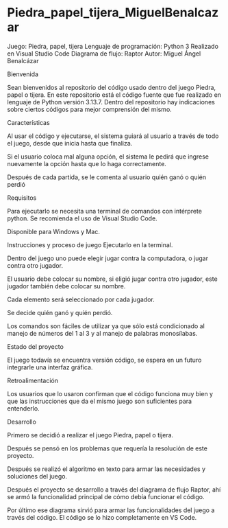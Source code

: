 ﻿# Piedra_papel_tijera_MiguelBenalcazar

Juego: Piedra, papel, tijera
Lenguaje de programación: Python 3
Realizado en Visual Studio Code
Diagrama de flujo: Raptor
Autor: Miguel Ángel Benalcázar


Bienvenida

Sean bienvenidos al repositorio del código usado dentro del juego Piedra, papel o tijera. En este repositorio está el código fuente que fue realizado en lenguaje de Python versión 3.13.7. Dentro del repositorio hay indicaciones sobre ciertos códigos para mejor comprensión del mismo.

Características

Al usar el código y ejecutarse, el sistema guiará al usuario a través de todo el juego, desde que inicia hasta que finaliza.

Si el usuario coloca mal alguna opción, el sistema le pedirá que ingrese nuevamente la opción hasta que lo haga correctamente.

Después de cada partida, se le comenta al usuario quién ganó o quién perdió

Requisitos

Para ejecutarlo se necesita una terminal de comandos con intérprete python. Se recomienda el uso de Visual Studio Code.

Disponible para Windows y Mac.

Instrucciones y proceso de juego
Ejecutarlo en la terminal.

Dentro del juego uno puede elegir jugar contra la computadora, o jugar contra otro jugador. 

El usuario debe colocar su nombre, si eligió jugar contra otro jugador, este jugador también debe colocar su nombre.

Cada elemento será seleccionado por cada jugador.

Se decide quién ganó y quién perdió.

Los comandos son fáciles de utilizar ya que sólo está condicionado al manejo de números del 1 al 3 y al manejo de palabras monosílabas.

Estado del proyecto

El juego todavía se encuentra versión código, se espera en un futuro integrarle una interfaz gráfica.

Retroalimentación

Los usuarios que lo usaron confirman que el código funciona muy bien y que las instrucciones que da el mismo juego son suficientes para entenderlo.

Desarrollo

Primero se decidió a realizar el juego Piedra, papel o tijera. 

Después se pensó en los problemas que requería la resolución de este proyecto.

Después se realizó el algoritmo en texto para armar las necesidades y soluciones del juego.

Después el proyecto se desarrollo a través del diagrama de flujo Raptor, ahí se armó la funcionalidad principal de cómo debía funcionar el código.

Por último ese diagrama sirvió para armar las funcionalidades del juego a través del código. El código se lo hizo completamente en VS Code.

